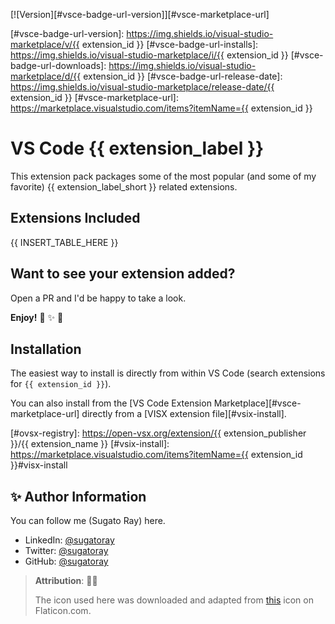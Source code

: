 <!-- markdownlint-disable MD041 MD052 MD053 -->
<!--- Comment Out the badges as they don't work anymore --->
[![Version][#vsce-badge-url-version]][#vsce-marketplace-url]

<!---
[![Release Date][#vsce-badge-url-release-date]][#vsce-marketplace-url]
[![Installs][#vsce-badge-url-installs]][#vsce-marketplace-url]
[![Downloads][#vsce-badge-url-downloads]][#vsce-marketplace-url]
--->

[#vsce-badge-url-version]: https://img.shields.io/visual-studio-marketplace/v/{{ extension_id }}
[#vsce-badge-url-installs]: https://img.shields.io/visual-studio-marketplace/i/{{ extension_id }}
[#vsce-badge-url-downloads]: https://img.shields.io/visual-studio-marketplace/d/{{ extension_id }}
[#vsce-badge-url-release-date]: https://img.shields.io/visual-studio-marketplace/release-date/{{ extension_id }}
[#vsce-marketplace-url]: https://marketplace.visualstudio.com/items?itemName={{ extension_id }}
<!-- markdownlint-enable MD041 MD052 MD053 -->

# VS Code {{ extension_label }}

This extension pack packages some of the most popular (and some of my favorite) {{ extension_label_short }} related extensions.

## Extensions Included

<!-- ### TABLE: BEGIN ### -->

{{ INSERT_TABLE_HERE }}

<!-- ### TABLE: END ### -->

<!-- Sample row to fill up: __LABEL__, __EXTN__, __DESC__

| `01` | 🎁 [__LABEL__](https://marketplace.visualstudio.com/items?itemName=__EXTN__) <br/> <p><ul> __DESC__. </ul></p> |

-->

## Want to see your extension added?

Open a PR and I'd be happy to take a look.

__Enjoy!__ 🎁 ✨ 🎉

## Installation

The easiest way to install is directly from within VS Code (search extensions for `{{ extension_id }}`).

You can also install from the [VS Code Extension Marketplace][#vsce-marketplace-url] <!---, the [Open VSX Registry][#ovsx-registry] or ---> directly from a [VISX extension file][#vsix-install].

[#ovsx-registry]: https://open-vsx.org/extension/{{ extension_publisher }}/{{ extension_name }}
[#vsix-install]: https://marketplace.visualstudio.com/items?itemName={{ extension_id }}#visx-install

<!---

## List of Emojis Used

- 🎁 : `:gift:`
- ✨ : `:sparkles:`
- 🎉 : `:tada:`

--->

## ✨ Author Information

You can follow me (Sugato Ray) here.

- LinkedIn: [@sugatoray](https://www.linkedin.com/in/sugatoray/)
- Twitter: [@sugatoray](https://twitter.com/sugatoray)
- GitHub: [@sugatoray](https://github.com/sugatoray)

> __Attribution__: 👏👏
>
> The icon used here was downloaded and adapted from <a href="https://www.flaticon.com/free-icons/server" title="server icons">this</a> icon on Flaticon.com.
> 